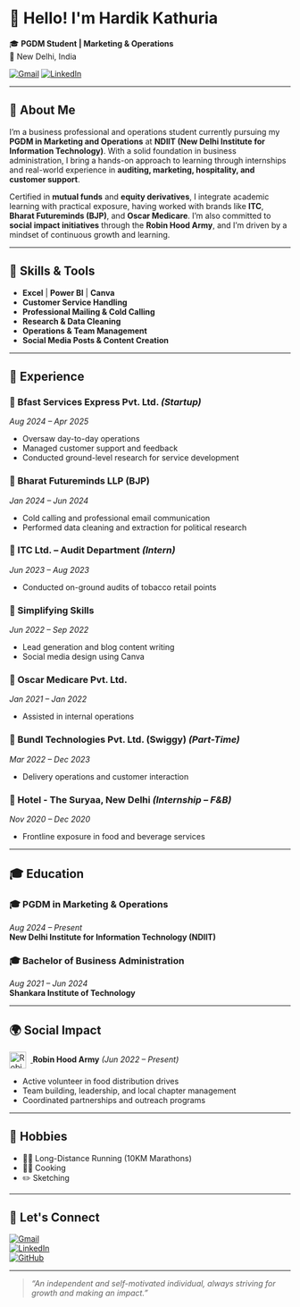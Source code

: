 # 👋 Hello! I'm Hardik Kathuria

🎓 **PGDM Student | Marketing & Operations**  
📍 New Delhi, India  

[![Gmail](https://img.shields.io/badge/Gmail-D14836?style=for-the-badge&logo=gmail&logoColor=white)](mailto:Hardikkathuria2001@gmail.com)
[![LinkedIn](https://img.shields.io/badge/LinkedIn-0A66C2?style=for-the-badge&logo=linkedin&logoColor=white)](www.linkedin.com/in/hardik-kathuria-ncr)

---

## 🚀 About Me

I’m a business professional and operations student currently pursuing my **PGDM in Marketing and Operations** at **NDIIT (New Delhi Institute for Information Technology)**. With a solid foundation in business administration, I bring a hands-on approach to learning through internships and real-world experience in **auditing, marketing, hospitality, and customer support**.

Certified in **mutual funds** and **equity derivatives**, I integrate academic learning with practical exposure, having worked with brands like **ITC**, **Bharat Futureminds (BJP)**, and **Oscar Medicare**. I’m also committed to **social impact initiatives** through the **Robin Hood Army**, and I’m driven by a mindset of continuous growth and learning.

---

## 🧠 Skills & Tools

- **Excel** | **Power BI** | **Canva**  
- **Customer Service Handling**  
- **Professional Mailing & Cold Calling**  
- **Research & Data Cleaning**  
- **Operations & Team Management**  
- **Social Media Posts & Content Creation**  

---

## 💼 Experience

### 🔹 Bfast Services Express Pvt. Ltd. *(Startup)*  
*Aug 2024 – Apr 2025*  
- Oversaw day-to-day operations  
- Managed customer support and feedback  
- Conducted ground-level research for service development  

### 🔹 Bharat Futureminds LLP (BJP)  
*Jan 2024 – Jun 2024*  
- Cold calling and professional email communication  
- Performed data cleaning and extraction for political research  

### 🔹 ITC Ltd. – Audit Department *(Intern)*  
*Jun 2023 – Aug 2023*  
- Conducted on-ground audits of tobacco retail points  

### 🔹 Simplifying Skills  
*Jun 2022 – Sep 2022*  
- Lead generation and blog content writing  
- Social media design using Canva  

### 🔹 Oscar Medicare Pvt. Ltd.  
*Jan 2021 – Jan 2022*  
- Assisted in internal operations  

### 🔹 Bundl Technologies Pvt. Ltd. (Swiggy) *(Part-Time)*  
*Mar 2022 – Dec 2023*  
- Delivery operations and customer interaction  

### 🔹 Hotel - The Suryaa, New Delhi *(Internship – F&B)*  
*Nov 2020 – Dec 2020*  
- Frontline exposure in food and beverage services  

---

## 🎓 Education

### 🎓 PGDM in Marketing & Operations  
*Aug 2024 – Present*  
**New Delhi Institute for Information Technology (NDIIT)**  

### 🎓 Bachelor of Business Administration  
*Aug 2021 – Jun 2024*  
**Shankara Institute of Technology**  

---

## 🌍 Social Impact

<p>
  <a href="https://robinhoodarmy.com" target="_blank">
    <img src="https://tse2.mm.bing.net/th?id=OIP.BPxPlyCbDVn7aFlPc2nVKgHaHa&pid=Api&P=0&h=180" alt="Robin Hood Army Logo" width="30" style="vertical-align:middle; margin-right:8px;"/>
  </a>
  <strong>Robin Hood Army</strong> <em>(Jun 2022 – Present)</em>
</p>

- Active volunteer in food distribution drives  
- Team building, leadership, and local chapter management  
- Coordinated partnerships and outreach programs

---

## 🎯 Hobbies

- 🏃‍♂️ Long-Distance Running (10KM Marathons)  
- 👨‍🍳 Cooking  
- ✏️ Sketching  

---

## 🔗 Let's Connect

[![Gmail](https://img.shields.io/badge/Gmail-D14836?style=flat-square&logo=gmail&logoColor=white)](mailto:Hardikkathuria2001@gmail.com)  
[![LinkedIn](https://img.shields.io/badge/LinkedIn-blue?style=flat-square&logo=linkedin&logoColor=white)](https://www.linkedin.com/in/hardik-kathuria-87598a1a7/)  
[![GitHub](https://img.shields.io/badge/GitHub-black?style=flat-square&logo=github&logoColor=white)](https://github.com/Hardik-ncr)  

---

> *“An independent and self-motivated individual, always striving for growth and making an impact.”*
